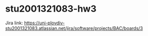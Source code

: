 # stu2001321083-hw3
Jira link:
https://uni-plovdiv-stu2001321083.atlassian.net/jira/software/projects/BAC/boards/3
